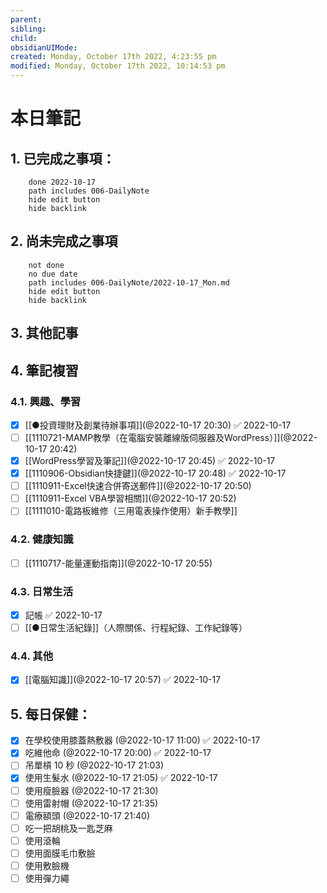 ```yaml
---
parent: 
sibling: 
child: 
obsidianUIMode: 
created: Monday, October 17th 2022, 4:23:55 pm
modified: Monday, October 17th 2022, 10:14:53 pm
---
```


# 本日筆記


## 1. 已完成之事項：
```tasks
	done 2022-10-17
	path includes 006-DailyNote
	hide edit button 
	hide backlink
```

## 2. 尚未完成之事項
```tasks
	not done
	no due date
	path includes 006-DailyNote/2022-10-17_Mon.md
	hide edit button 
	hide backlink
```

## 3. 其他記事

## 4. 筆記複習
### 4.1. 興趣、學習
- [x] [[●投資理財及創業待辦事項]](@2022-10-17 20:30) ✅ 2022-10-17
- [ ] [[1110721-MAMP教學（在電腦安裝離線版伺服器及WordPress）]](@2022-10-17 20:42)
- [x] [[WordPress學習及筆記]](@2022-10-17 20:45) ✅ 2022-10-17
- [x] [[1110906-Obsidian快捷鍵]](@2022-10-17 20:48) ✅ 2022-10-17
- [ ] [[1110911-Excel快速合併寄送郵件]](@2022-10-17 20:50)
- [ ] [[1110911-Excel VBA學習相關]](@2022-10-17 20:52)
- [ ] [[1111010-電路板維修（三用電表操作使用）新手教學]]

### 4.2. 健康知識
- [ ] [[1110717-能量運動指南]](@2022-10-17 20:55)

### 4.3. 日常生活
- [x] 記帳 ✅ 2022-10-17
- [ ] [[●日常生活紀錄]]（人際關係、行程紀錄、工作紀錄等）

### 4.4. 其他
- [x] [[電腦知識]](@2022-10-17 20:57) ✅ 2022-10-17

## 5. 每日保健：
- [x] 在學校使用膝蓋熱敷器 (@2022-10-17 11:00) ✅ 2022-10-17
- [x] 吃維他命 (@2022-10-17 20:00) ✅ 2022-10-17
- [ ] 吊單槓 10 秒 (@2022-10-17 21:03)
- [x] 使用生髮水 (@2022-10-17 21:05) ✅ 2022-10-17
- [ ] 使用瘦臉器 (@2022-10-17 21:30)
- [ ] 使用雷射帽 (@2022-10-17 21:35)
- [ ] 電療額頭 (@2022-10-17 21:40)
- [ ] 吃一把胡桃及一匙芝麻
- [ ] 使用滾輪
- [ ] 使用面膜毛巾敷臉
- [ ] 使用敷臉機
- [ ] 使用彈力繩
